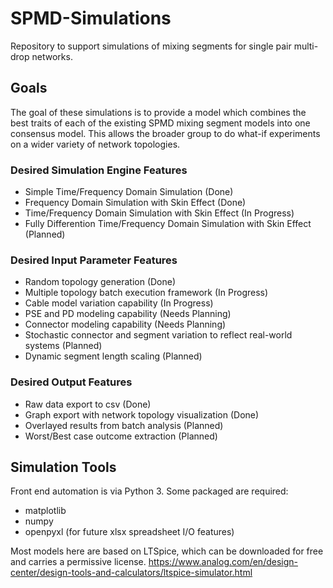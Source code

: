 # SPMD-Simulations
Repository to support simulations of mixing segments for single pair multi-drop networks.

## Goals

The goal of these simulations is to provide a model which combines the best traits of each of the existing SPMD mixing segment models into one consensus model. This allows the broader group to do what-if experiments on a wider variety of network topologies.

### Desired Simulation Engine Features
* Simple Time/Frequency Domain Simulation (Done)
* Frequency Domain Simulation with Skin Effect (Done)
* Time/Frequency Domain Simulation with Skin Effect (In Progress)
* Fully Differention Time/Frequency Domain Simulation with Skin Effect (Planned)

### Desired Input Parameter Features
* Random topology generation (Done)
* Multiple topology batch execution framework (In Progress)
* Cable model variation capability (In Progress)
* PSE and PD modeling capability (Needs Planning)
* Connector modeling capability (Needs Planning)
* Stochastic connector and segment variation to reflect real-world systems (Planned)
* Dynamic segment length scaling (Planned)

### Desired Output Features
* Raw data export to csv (Done)
* Graph export with network topology visualization (Done)
* Overlayed results from batch analysis (Planned)
* Worst/Best case outcome extraction (Planned)

## Simulation Tools

Front end automation is via Python 3. Some packaged are required:
* matplotlib
* numpy
* openpyxl (for future xlsx spreadsheet I/O features)

Most models here are based on LTSpice, which can be downloaded for free and carries a permissive license.
https://www.analog.com/en/design-center/design-tools-and-calculators/ltspice-simulator.html

